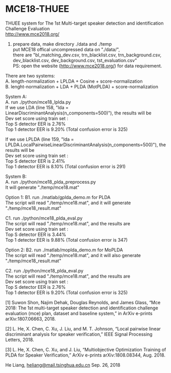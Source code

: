 # MCE18-THUEE


THUEE system for The 1st Multi-target speaker detection and identification Challenge Evaluation \
http://www.mce2018.org/ 


1. prepare data, make directory ./data and ./temp \
put MCE18 offical uncompressed data on "./data/", \
there are "bl_matching_dev.csv, trn_blacklist.csv, trn_background.csv, dev_blacklist.csv, dev_background.csv, tst_evaluation.csv" \
PS: open the website (http://www.mce2018.org/) for data requirement.

There are two systems: \
A. length-normalization + LPLDA + Cosine + score-normalization \
B. lenght-normalization + LDA + PLDA (MotPLDA) + score-normalization


System A: \
A. run ./python/mce18_lplda.py  \
If we use LDA (line 158, "lda = LinearDiscriminantAnalysis(n_components=500)"), the results will be \
Dev set score using train set : \
Top S detector EER is 2.76% \
Top 1 detector EER is 9.20% (Total confusion error is 325)

If we use LPLDA (line 159, "lda = LPLDA.LocalPairwiseLinearDiscriminantAnalysis(n_components=500)"), the results will be \
Dev set score using train set : \
Top S detector EER is 2.41% \
Top 1 detector EER is 8.10% (Total confusion error is 291)


System B: \
A. run ./python/mce18_plda_preprocess.py \
It will generate "./temp/mce18.mat"

Option 1:
B1. run ./matlab/gplda_demo.m for PLDA \
The script will read "./temp/mce18.mat", and it will generate "./temp/mce18_result.mat"

C1. run ./python/mce18_plda_eval.py \
The script will read "./temp/mce18.mat", and the results are \
Dev set score using train set : \
Top S detector EER is 3.44% \
Top 1 detector EER is 9.88% (Total confusion error is 347)


Option 2:
B2. run ./matlab/moplda_demo.m for MoPLDA \
The script will read "./temp/mce18.mat", and it will also generate "./temp/mce18_result.mat"

C2. run ./python/mce18_plda_eval.py \
The script will read "./temp/mce18.mat", and the results are \
Dev set score using train set : \
Top S detector EER is 2.76% \
Top 1 detector EER is 9.20% (Total confusion error is 325)



[1] Suwon Shon, Najim Dehak, Douglas Reynolds, and James Glass, “Mce 2018: The 1st multi-target speaker detection and identification challenge evaluation (mce) plan, dataset and baseline system,” in ArXiv e-prints arXiv:1807.06663, 2018.

[2] L. He, X. Chen, C. Xu, J. Liu, and M. T. Johnson, “Local pairwise linear discriminant analysis for speaker verification,” IEEE Signal Processing Letters, 2018.

[3] L. He, X. Chen, C. Xu, and J. Liu, “Multiobjective Optimization Training of PLDA for Speaker Verification,”
ArXiv e-prints arXiv:1808.08344, Aug. 2018.

He Liang, heliang@mail.tsinghua.edu.cn
Sep. 26, 2018

